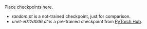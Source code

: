 Place checkpoints here.
* *random.pt* is a not-trained checkpoint, just for comparison.
* *unet-e012d006.pt* is a pre-trained checkpoint from [PyTorch Hub](https://pytorch.org/hub/mateuszbuda_brain-segmentation-pytorch_unet/).
